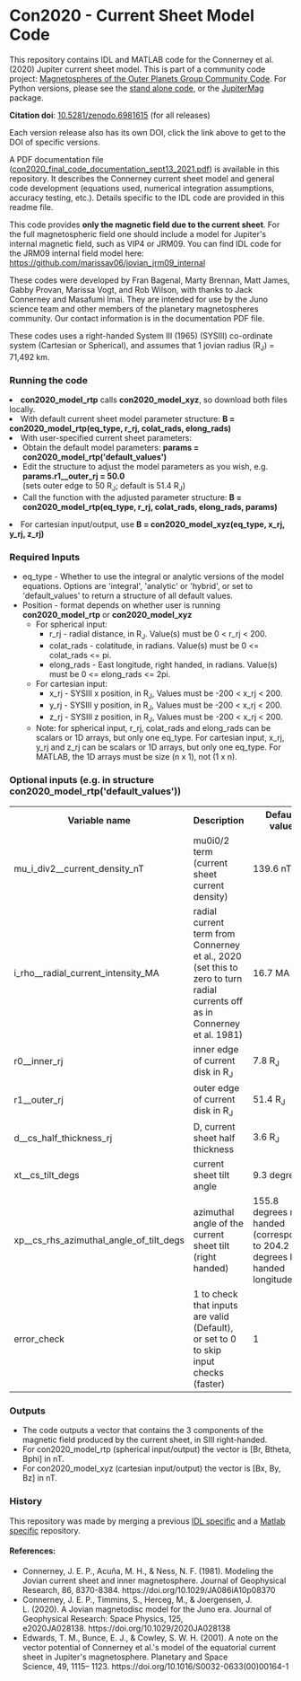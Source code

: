 # Con2020 - Current Sheet Model Code

This repository contains IDL and MATLAB code for the Connerney et al. (2020) Jupiter current sheet model. This is part of a community code project: [Magnetospheres of the Outer Planets Group Community Code](https://lasp.colorado.edu/home/mop/missions/juno/community-code). For Python versions, please see the [stand alone code](https://github.com/gabbyprovan/con2020/), or the [JupiterMag](https://github.com/mattkjames7/JupiterMag) package. 

**Citation doi**: <a href="https://doi.org/10.5281/zenodo.6981615">10.5281/zenodo.6981615</a> (for all releases)

Each version release also has its own DOI, click the link above to get to the DOI of specific versions.


A PDF documentation file ([con2020_final_code_documentation_sept13_2021.pdf](https://raw.githubusercontent.com/marissav06/con2020/main/con2020_final_code_documentation_sept13_2021.pdf)) is available in this repository. It describes the Connerney current sheet model and general code development (equations used, numerical integration assumptions, accuracy testing, etc.). Details specific to the IDL code are provided in this readme file.

This code provides <b>only the magnetic field due to the current sheet</b>. For the full magnetospheric field one should include a model for Jupiter's internal magnetic field, such as VIP4 or JRM09. You can find IDL code for the JRM09 internal field model here: https://github.com/marissav06/jovian_jrm09_internal

These codes were developed by Fran Bagenal, Marty Brennan, Matt James, Gabby Provan, Marissa Vogt, and Rob Wilson, with thanks to Jack Connerney and Masafumi Imai. They are intended for use by the Juno science team and other members of the planetary magnetospheres community. Our contact information is in the documentation PDF file.

These codes uses a right-handed System III (1965) (SYSIII) co-ordinate system (Cartesian or Spherical), and assumes that 1 jovian radius (R<sub>J</sub>) = 71,492 km.


<h3><b>Running the code</b><ul></h3>
  <li><b>con2020_model_rtp</b> calls <b>con2020_model_xyz</b>, so download both files locally.
  <li>With default current sheet model parameter structure:  <b>B = con2020_model_rtp(eq_type, r_rj, colat_rads, elong_rads)</b></li>
  <li>With user-specified current sheet parameters:
    <ul>
      <li>Obtain the default model parameters: <b>params = con2020_model_rtp('default_values')</b></li>
      <li>Edit the structure to adjust the model parameters as you wish, e.g. <b>params.r1__outer_rj = 50.0</b><br>(sets outer edge to 50 R<sub>J</sub>; default is 51.4 R<sub>J</sub>)</li>
      <li>Call the function with the adjusted parameter structure: <b>B = con2020_model_rtp(eq_type, r_rj, colat_rads, elong_rads, params)</b></li>
    </ul></li>
  <li>For cartesian input/output, use <b>B = con2020_model_xyz(eq_type, x_rj, y_rj, z_rj)</b></li>
  </ul>
  
<h3><b>Required Inputs</b></h3>
  <ul>
  <li>eq_type - Whether to use the integral or analytic versions of the model equations. Options are 'integral', 'analytic' or 'hybrid', or set to 'default_values' to return a structure of all default values.</li>
  <li>Position - format depends on whether user is running <b>con2020_model_rtp</b> or <b>con2020_model_xyz</b>
    <ul><li>For spherical input:<ul>
      <li>r_rj - radial distance, in R<sub>J</sub>. Value(s) must be 0 < r_rj < 200.</li>
      <li>colat_rads - colatitude, in radians. Value(s) must be 0 <= colat_rads <= pi.</li>
      <li>elong_rads - East longitude, right handed, in radians. Value(s) must be 0 <= elong_rads <= 2pi.</li></ul>
    <li>For cartesian input:<ul>
      <li>x_rj - SYSIII x position, in R<sub>J</sub>, Values must be -200 < x_rj < 200.</li>
      <li>y_rj - SYSIII y position, in R<sub>J</sub>, Values must be -200 < x_rj < 200.</li>
      <li>z_rj - SYSIII z position, in R<sub>J</sub>, Values must be -200 < x_rj < 200.</li></ul>
    <li>Note: for spherical input, r_rj, colat_rads and elong_rads can be scalars or 1D arrays, but only one eq_type. For cartesian input, x_rj, y_rj and z_rj can be scalars or 1D arrays, but only one eq_type. For MATLAB, the 1D arrays must be size (n x 1), not (1 x n).</li>  
    </ul>
    </ul>
   

      

<h3><b>Optional inputs (e.g. in structure con2020_model_rtp('default_values'))</b></h3>
<table>
  <tr><b>
    <th>Variable name</th>
    <th>Description</th>
    <th>Default value</th></b>
  </tr>
  <tr>
    <td>mu_i_div2__current_density_nT</td>
    <td>mu0i0/2 term (current sheet current density)</td>
    <td>139.6 nT</td>
  </tr>
  <tr>
    <td>i_rho__radial_current_intensity_MA</td>
    <td>radial current term from Connerney et al., 2020 (set this to zero to turn radial currents off as in Connerney et al. 1981)</td>
    <td>16.7 MA</td>
  </tr>
  <tr>
    <td>r0__inner_rj</td>
    <td>inner edge of current disk in R<sub>J</sub></td>
    <td>7.8 R<sub>J</sub></td>
  </tr>
  <tr>
    <td>r1__outer_rj</td>
    <td>outer edge of current disk in R<sub>J</sub></td>
    <td>51.4 R<sub>J</sub></td>
  </tr>
  <tr>
    <td>d__cs_half_thickness_rj</td>
    <td>D, current sheet half thickness</td>
    <td>3.6 R<sub>J</sub></td>
  </tr>
  <tr>
    <td>xt__cs_tilt_degs</td>
    <td>current sheet tilt angle</td>
    <td>9.3 degrees</td>
  </tr>
  <tr>
    <td>xp__cs_rhs_azimuthal_angle_of_tilt_degs</td>
    <td>azimuthal angle of the current sheet tilt (right handed)</td>
    <td>155.8 degrees right handed (corresponds to 204.2 degrees left handed longitude)</td>
  </tr>
  <tr>
    <td>error_check</td>
    <td>1 to check that inputs are valid (Default), or set to 0 to skip input checks (faster)</td>
    <td>1</td>
  </tr>
</table>
  
<h3><b>Outputs</b></h3>
<ul>
  <li>The code outputs a vector that contains the 3 components of the magnetic field produced by the current sheet, in SIII right-handed.</li>
  <li>For con2020_model_rtp (spherical input/output) the vector is [Br, Btheta, Bphi] in nT.</li>
  <li>For con2020_model_xyz (cartesian input/output) the vector is [Bx, By, Bz] in nT.</li>
  </ul>   

<h3>History</h3>
This repository was made by merging a previous <a href="https://github.com/marissav06/con2020_idl">IDL specific</a> and a <a href="https://github.com/marissav06/con2020_matlab">Matlab specific</a> repository.

<h4>References:</h4>
<ul>
<li>Connerney, J. E. P., Acuña, M. H., & Ness, N. F. (1981). Modeling the Jovian current sheet and inner magnetosphere. Journal of Geophysical Research, 86, 8370-8384. https://doi.org/10.1029/JA086iA10p08370</li>
<li>Connerney, J. E. P., Timmins, S., Herceg, M., & Joergensen, J. L. (2020). A Jovian magnetodisc model for the Juno era. Journal of Geophysical Research: Space Physics, 125, e2020JA028138. https://doi.org/10.1029/2020JA028138</li>
<li>Edwards, T. M., Bunce, E. J., & Cowley, S. W. H. (2001). A note on the vector potential of Connerney et al.'s model of the equatorial current sheet in Jupiter's magnetosphere. Planetary and Space Science, 49, 1115– 1123. https://doi.org/10.1016/S0032-0633(00)00164-1</li>
</ul>
